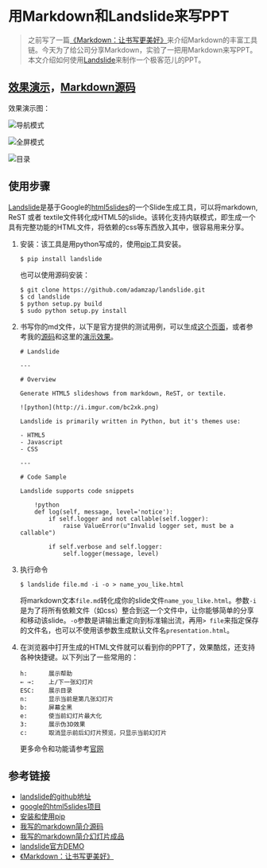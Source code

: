 # 用Markdown和Landslide来写PPT

> 之前写了一篇[《Markdown：让书写更美好》][7]来介绍Markdown的丰富工具链。今天为了给公司分享Markdown，实验了一把用Markdown来写PPT。本文介绍如何使用[Landslide][1]来制作一个极客范儿的PPT。

## [效果演示][5]，[Markdown源码][4]

效果演示图：

![导航模式](http://wenchao-img.qiniudn.com/62179675c1d60f7e845f22ebc4190262.png)

![全屏模式](http://wenchao-img.qiniudn.com/179cb1d619e04bdc7013430d3d36c53d.png)

![目录](http://wenchao-img.qiniudn.com/f2163ce59af9149adc2e9e29eb8969eb.png)

## 使用步骤

[Landslide][1]是基于Google的[html5slides][2]的一个Slide生成工具，可以将markdown, ReST 或者  textile文件转化成HTML5的slide。该转化支持内联模式，即生成一个具有完整功能的HTML文件，将依赖的css等东西放入其中，很容易用来分享。

1. 安装：该工具是用python写成的，使用[pip][3]工具安装。
	
	```
	$ pip install landslide
	```
	也可以使用源码安装：
	
	```
	$ git clone https://github.com/adamzap/landslide.git
	$ cd landslide
	$ python setup.py build
	$ sudo python setup.py install
	```
	
1. 书写你的md文件，以下是官方提供的测试用例，可以生成[这个页面][6]，或者参考我的[源码][4]和这里的[演示效果][5]。

	```
	# Landslide
	
	---
	
	# Overview
	
	Generate HTML5 slideshows from markdown, ReST, or textile.
	
	![python](http://i.imgur.com/bc2xk.png)
	
	Landslide is primarily written in Python, but it's themes use:
	
	- HTML5
	- Javascript
	- CSS
	
	---
	
	# Code Sample
	
	Landslide supports code snippets
	
	    !python
	    def log(self, message, level='notice'):
	        if self.logger and not callable(self.logger):
	            raise ValueError(u"Invalid logger set, must be a callable")
	
	        if self.verbose and self.logger:
	            self.logger(message, level)
	```

1. 执行命令

	```
	$ landslide file.md -i -o > name_you_like.html
	```
	将markdown文本`file.md`转化成你的slide文件`name_you_like.html`。参数`-i`是为了将所有依赖文件（如css）整合到这一个文件中，让你能够简单的分享和移动该slide。`-o`参数是讲输出重定向到标准输出流，再用`> file`来指定保存的文件名，也可以不使用该参数生成默认文件名`presentation.html`。
	
1. 在浏览器中打开生成的HTML文件就可以看到你的PPT了，效果酷炫，还支持各种快捷键。以下列出了一些常用的：

	```
	h: 		展示帮助
	← →:	上/下一张幻灯片
	ESC:	展示目录
	n:		显示当前是第几张幻灯片
	b:		屏幕全黑
	e:		使当前幻灯片最大化
	3:		展示伪3D效果
	c:		取消显示前后幻灯片预览，只显示当前幻灯片
	```
	更多命令和功能请参考[官网][1]
	
## 参考链接
- [landslide的github地址][1]
- [google的html5slides项目][2]
- [安装和使用pip][3]
- [我写的markdown简介源码][4]
- [我写的markdown简介幻灯片成品][5]
- [landslide官方DEMO][6]
- [《Markdown：让书写更美好》][7]


[1]: https://github.com/adamzap/landslide
[2]: https://code.google.com/p/html5slides/
[3]: https://pip.pypa.io/en/latest/installing.html
[4]: http://wenchao-img.qiniudn.com/markdown_slide.md
[5]: http://wenchao-img.qiniudn.com/markdown.html
[6]: http://adamzap.com/misc/presentation.html
[7]: http://www.jianshu.com/p/17fdcf17bbb4